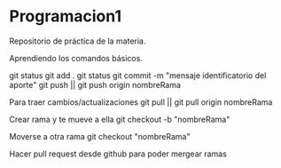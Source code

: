 # Programacion1

Repositorio de práctica de la materia.

Aprendiendo los comandos básicos.

git status
git add .
git status
git commit -m "mensaje identificatorio del aporte"
git push || git push origin nombreRama

Para traer cambios/actualizaciones
git pull || git pull origin nombreRama

Crear rama y te mueve a ella
git checkout -b "nombreRama"

Moverse a otra rama
git checkout "nombreRama"

Hacer pull request desde github para poder mergear ramas